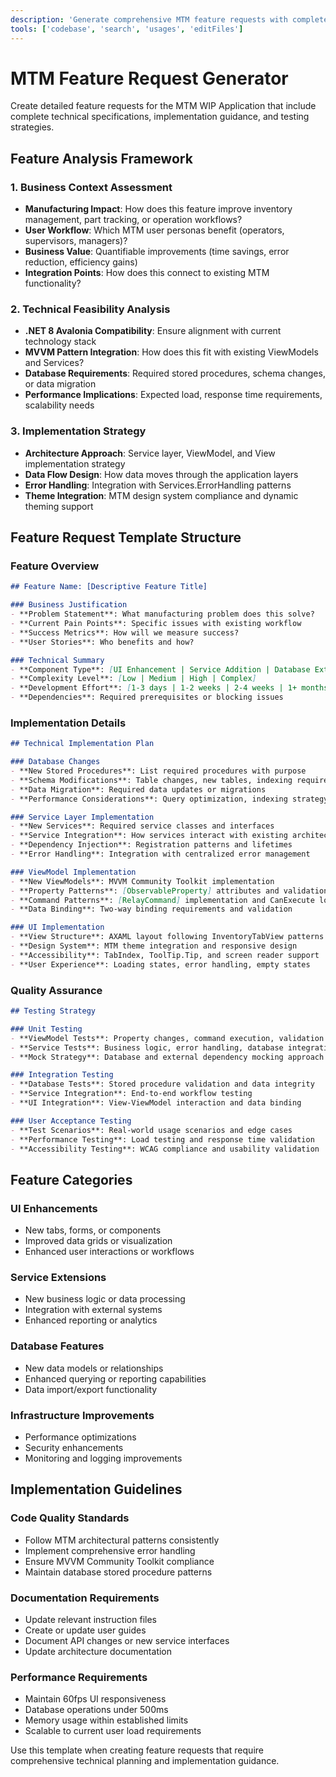 ```yaml
---
description: 'Generate comprehensive MTM feature requests with complete technical specifications, implementation plans, and testing strategies'
tools: ['codebase', 'search', 'usages', 'editFiles']
---
```


# MTM Feature Request Generator

Create detailed feature requests for the MTM WIP Application that include complete technical specifications, implementation guidance, and testing strategies.

## Feature Analysis Framework

### 1. Business Context Assessment
- **Manufacturing Impact**: How does this feature improve inventory management, part tracking, or operation workflows?
- **User Workflow**: Which MTM user personas benefit (operators, supervisors, managers)?
- **Business Value**: Quantifiable improvements (time savings, error reduction, efficiency gains)
- **Integration Points**: How does this connect to existing MTM functionality?

### 2. Technical Feasibility Analysis
- **.NET 8 Avalonia Compatibility**: Ensure alignment with current technology stack
- **MVVM Pattern Integration**: How does this fit with existing ViewModels and Services?
- **Database Requirements**: Required stored procedures, schema changes, or data migration
- **Performance Implications**: Expected load, response time requirements, scalability needs

### 3. Implementation Strategy
- **Architecture Approach**: Service layer, ViewModel, and View implementation strategy
- **Data Flow Design**: How data moves through the application layers
- **Error Handling**: Integration with Services.ErrorHandling patterns
- **Theme Integration**: MTM design system compliance and dynamic theming support

## Feature Request Template Structure

### Feature Overview
```markdown
## Feature Name: [Descriptive Feature Title]

### Business Justification
- **Problem Statement**: What manufacturing problem does this solve?
- **Current Pain Points**: Specific issues with existing workflow
- **Success Metrics**: How will we measure success?
- **User Stories**: Who benefits and how?

### Technical Summary
- **Component Type**: [UI Enhancement | Service Addition | Database Extension | Integration]
- **Complexity Level**: [Low | Medium | High | Complex]
- **Development Effort**: [1-3 days | 1-2 weeks | 2-4 weeks | 1+ months]
- **Dependencies**: Required prerequisites or blocking issues
```

### Implementation Details
```markdown
## Technical Implementation Plan

### Database Changes
- **New Stored Procedures**: List required procedures with purpose
- **Schema Modifications**: Table changes, new tables, indexing requirements
- **Data Migration**: Required data updates or migrations
- **Performance Considerations**: Query optimization, indexing strategy

### Service Layer Implementation
- **New Services**: Required service classes and interfaces
- **Service Integration**: How services interact with existing architecture
- **Dependency Injection**: Registration patterns and lifetimes
- **Error Handling**: Integration with centralized error management

### ViewModel Implementation
- **New ViewModels**: MVVM Community Toolkit implementation
- **Property Patterns**: [ObservableProperty] attributes and validation
- **Command Patterns**: [RelayCommand] implementation and CanExecute logic
- **Data Binding**: Two-way binding requirements and validation

### UI Implementation
- **View Structure**: AXAML layout following InventoryTabView patterns
- **Design System**: MTM theme integration and responsive design
- **Accessibility**: TabIndex, ToolTip.Tip, and screen reader support
- **User Experience**: Loading states, error handling, empty states
```

### Quality Assurance
```markdown
## Testing Strategy

### Unit Testing
- **ViewModel Tests**: Property changes, command execution, validation logic
- **Service Tests**: Business logic, error handling, database integration
- **Mock Strategy**: Database and external dependency mocking approach

### Integration Testing
- **Database Tests**: Stored procedure validation and data integrity
- **Service Integration**: End-to-end workflow testing
- **UI Integration**: View-ViewModel interaction and data binding

### User Acceptance Testing
- **Test Scenarios**: Real-world usage scenarios and edge cases
- **Performance Testing**: Load testing and response time validation
- **Accessibility Testing**: WCAG compliance and usability validation
```

## Feature Categories

### UI Enhancements
- New tabs, forms, or components
- Improved data grids or visualization
- Enhanced user interactions or workflows

### Service Extensions
- New business logic or data processing
- Integration with external systems
- Enhanced reporting or analytics

### Database Features
- New data models or relationships
- Enhanced querying or reporting capabilities
- Data import/export functionality

### Infrastructure Improvements
- Performance optimizations
- Security enhancements
- Monitoring and logging improvements

## Implementation Guidelines

### Code Quality Standards
- Follow MTM architectural patterns consistently
- Implement comprehensive error handling
- Ensure MVVM Community Toolkit compliance
- Maintain database stored procedure patterns

### Documentation Requirements
- Update relevant instruction files
- Create or update user guides
- Document API changes or new service interfaces
- Update architecture documentation

### Performance Requirements
- Maintain 60fps UI responsiveness
- Database operations under 500ms
- Memory usage within established limits
- Scalable to current user load requirements

Use this template when creating feature requests that require comprehensive technical planning and implementation guidance.